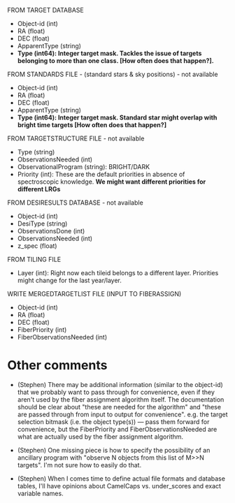 FROM TARGET DATABASE 
- Object-id   (int)
- RA  (float)
- DEC (float)
- ApparentType (string)
- **Type (int64): Integer target mask. Tackles the issue of targets
belonging to more than one class. [How often does that happen?].**

FROM STANDARDS FILE - (standard stars & sky positions) - not available
- Object-id (int)
- RA (float)
- DEC (float)
- ApparentType (string)
- **Type (int64): Integer target mask. Standard star might overlap
with bright time targets [How often does that happen?]**

FROM TARGETSTRUCTURE FILE   - not available
- Type (string)
- ObservationsNeeded (int)
- ObservationalProgram (string): BRIGHT/DARK
- Priority (int): These are the default priorities in absence of
spectroscopic knowledge. **We might want different priorities for
different LRGs**

FROM DESIRESULTS DATABASE - not available
- Object-id (int)
- DesiType (string)
- ObservationsDone (int)
- ObservationsNeeded (int)
- z_spec (float)

FROM TILING FILE 
- Layer (int): Right now each tileid belongs to a different
layer. Priorities might change for the last year/layer.

WRITE MERGEDTARGETLIST FILE (INPUT TO FIBERASSIGN)
- Object-id (int)
- RA (float)
- DEC (float)
- FiberPriority (int)
- FiberObservationsNeeded (int)


Other comments
==============

* (Stephen) There may be additional information (similar to the object-id) that
we probably want to pass through for convenience, even if they aren't
used by the fiber assignment algorithm itself.  The documentation
should be clear about "these are needed for the algorithm" and "these
are passed through from input to output for convenience".  e.g. the
target selection bitmask (i.e. the object type(s)) — pass them forward
for convenience, but the FiberPriority and FiberObservationsNeeded are
what are actually used by the fiber assignment algorithm. 
 
* (Stephen) One missing piece is how to specify the possibility of an
  ancillary program with "observe N objects from this list of M>>N
  targets".  I'm not sure how to easily do that. 

* (Stephen) When I comes time to define actual file formats and
  database tables, I'll have opinions about CamelCaps vs. under_scores
  and exact variable names. 
